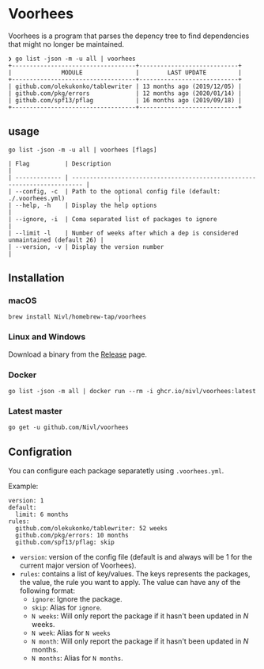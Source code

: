 # Voorhees

Voorhees is a program that parses the depency tree to find dependencies that
might no longer be maintained.

```
❯ go list -json -m -u all | voorhees
+-----------------------------------+----------------------------+
|              MODULE               |        LAST UPDATE         |
+-----------------------------------+----------------------------+
| github.com/olekukonko/tablewriter | 13 months ago (2019/12/05) |
| github.com/pkg/errors             | 12 months ago (2020/01/14) |
| github.com/spf13/pflag            | 16 months ago (2019/09/18) |
+-----------------------------------+----------------------------+
```

## usage

```
go list -json -m -u all | voorhees [flags]

| Flag          | Description                                                               |
| ------------- | ------------------------------------------------------------------------- |
| --config, -c  | Path to the optional config file (default: ./.voorhees.yml)               |
| --help, -h    | Display the help options                                                  |
| --ignore, -i  | Coma separated list of packages to ignore                                 |
| --limit -l    | Number of weeks after which a dep is considered unmaintained (default 26) |
| --version, -v | Display the version number                                                |
```

## Installation

### macOS

```
brew install Nivl/homebrew-tap/voorhees
```

### Linux and Windows

Download a binary from the [Release](https://github.com/Nivl/voorhees/releases) page.

### Docker

```
go list -json -m all | docker run --rm -i ghcr.io/nivl/voorhees:latest
```

### Latest master

```
go get -u github.com/Nivl/voorhees
```

## Configration

You can configure each package separatetly using `.voorhees.yml`.

Example:

```
version: 1
default:
  limit: 6 months
rules:
  github.com/olekukonko/tablewriter: 52 weeks
  github.com/pkg/errors: 10 months
  github.com/spf13/pflag: skip
```

- `version`: version of the config file (default is and always will be 1 for the current major version of Voorhees).
- `rules`: contains a list of key/values. The keys represents the packages, the value, the rule you want to apply. The value can have any of the following format:
  - `ignore`: Ignore the package.
  - `skip`: Alias for `ignore`.
  - `N weeks`: Will only report the package if it hasn't been updated in _N_ weeks.
  - `N week`: Alias for `N weeks`
  - `N month`: Will only report the package if it hasn't been updated in _N_ months.
  - `N months`: Alias for `N months`.
